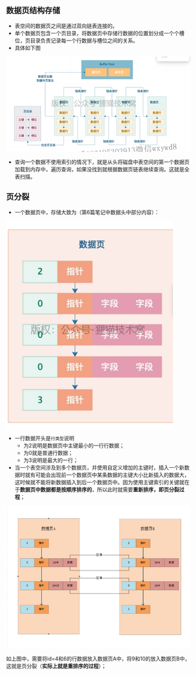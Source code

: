 ## 数据页结构存储

- 表空间的数据页之间是通过双向链表连接的。
- 单个数据页包含一个页目录，将数据页中存储行数据的位置划分成一个个槽位，页目录负责记录每一个行数据与槽位之间的关系。
- 具体如下图

![image-20230220163156194](img/image-20230220163156194.png)

- 查询一个数据不使用索引的情况下，就是从头将磁盘中表空间的第一个数据页加载到内存中，遍历查询，如果没找到就根据数据页链表继续查询。这就是全表扫描。

## 页分裂

- 一个数据页中，存储大致为（第6篇笔记中数据头中部分内容）：

![image-20230220164006069](img/image-20230220164006069.png)

- 一行数据开头是`行类型`说明
  - 为2说明是数据页中主键最小的一行行数据；
  - 为0就是普通行数据；
  - 为3说明是最大的一行；
- 当一个表空间涉及到多个数据页，并使用自定义增加的主键时，插入一个新数据时就有可能会出现前一个数据页中某条数据的主键大小比新插入的数据大，这时候就不能将新数据插入到后一个数据页中。因为使用主键索引的关键就在于**数据页中数据都是按顺序排序的**，所以此时就需要**重新排序，即页分裂过程**；

![image-20230220172410661](img/image-20230220172410661.png)

如上图中，需要将id=4和6的行数据放入数据页A中，将9和10的放入数据页B中，这就是页分裂（**实际上就是重排序的过程**）；